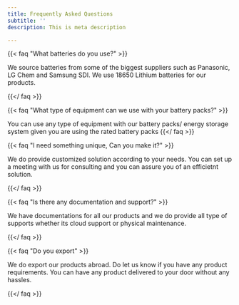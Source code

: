 ```yaml
---
title: Frequently Asked Questions
subtitle: ''
description: This is meta description

---
```

{{< faq "What batteries do you use?" >}} 

We source batteries from some of the biggest suppliers such as Panasonic, LG Chem and Samsung SDI. We use 18650 Lithium batteries for our products. 

{{</ faq >}}

{{< faq "What type of equipment can we use with your battery packs?" >}}

You can use any type of equipment with our battery packs/ energy storage system given you are using the rated battery packs  {{</ faq >}}

{{< faq "I need something unique, Can you make it?" >}} 

We do provide customized solution according to your needs. You can set up a meeting with us for consulting and you can assure you of an efficietnt solution.

 {{</ faq >}}

{{< faq "Is there any documentation and support?" >}} 

We have documentations for all our products and we do provide all type of supports whether its cloud support or physical maintenance.

 {{</ faq >}}

{{< faq "Do you export" >}} 

We do export our products abroad. Do let us know if you have any product requirements.  You can have any product delivered to your door without any hassles.

 {{</ faq >}}
